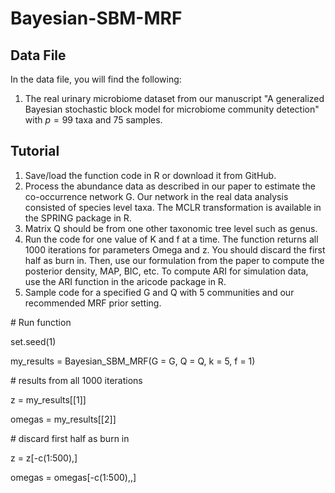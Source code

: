 # Bayesian-SBM-MRF
## Data File

In the data file, you will find the following:

1.  The real urinary microbiome dataset from our manuscript "A generalized Bayesian stochastic block model for microbiome community detection" with $p=99$ taxa and 75 samples. 

## Tutorial

1. Save/load the function code in R or download it from GitHub.
2. Process the abundance data as described in our paper to estimate the co-occurrence network G. Our network in the real data analysis consisted of species level taxa. The MCLR transformation is available in the SPRING package in R.
3. Matrix Q should be from one other taxonomic tree level such as genus.
4. Run the code for one value of K and f at a time. The function returns all 1000 iterations for parameters Omega and z. You should discard the first half as burn in. Then, use our formulation from the paper to compute the posterior density, MAP, BIC, etc. To compute ARI for simulation data, use the ARI function in the aricode package in R.
5. Sample code for a specified G and Q with 5 communities and our recommended MRF prior setting.

\# Run function

set.seed(1)

my_results = Bayesian_SBM_MRF(G = G, 
                              Q = Q, 
                              k = 5, 
                              f = 1)

\# results from all 1000 iterations

z = my_results[[1]]

omegas = my_results[[2]]

\# discard first half as burn in

z = z[-c(1:500),]

omegas = omegas[-c(1:500),,]

